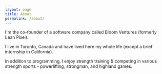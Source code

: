 ```yaml
---
layout: page
title: About
permalink: /about/
---
```


I'm the co-founder of a software company called Bloom Ventures (formerly Lean Pixel).

I live in Toronto, Canada and have lived here my whole life (except a brief internship in California).

In addition to programming, I enjoy strength training & competing in various strength sports - powerlifting, strongman, and highland games.
